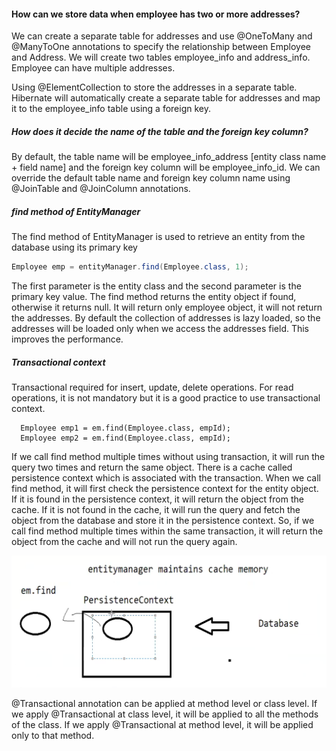 #### How can we store data when employee has two or more addresses?

We can create a separate table for addresses and use @OneToMany and @ManyToOne annotations to specify the relationship
between Employee and Address.
We will create two tables employee_info and address_info. Employee can have multiple addresses.

Using @ElementCollection to store the addresses in a separate table.
Hibernate will automatically create a separate table for addresses and map it to the employee_info table using a foreign
key.

##### How does it decide the name of the table and the foreign key column?

By default, the table name will be employee_info_address [entity class name + field name] and the foreign key column
will be employee_info_id.
We can override the default table name and foreign key column name using @JoinTable and @JoinColumn annotations.

##### find method of EntityManager

The find method of EntityManager is used to retrieve an entity from the database using its primary key

```java
Employee emp = entityManager.find(Employee.class, 1);
```

The first parameter is the entity class and the second parameter is the primary key value.
The find method returns the entity object if found, otherwise it returns null.
It will return only employee object, it will not return the addresses.
By default the collection of addresses is lazy loaded, so the addresses will be loaded only when we access the addresses
field. This improves the performance.

##### Transactional context
Transactional required for insert, update, delete operations. 
For read operations, it is not mandatory but it is a good practice to use transactional context.

````
  Employee emp1 = em.find(Employee.class, empId);
  Employee emp2 = em.find(Employee.class, empId);
````
If we call find method multiple times without using transaction, it will run the query two times and return the same object.
There is a cache called persistence context which is associated with the transaction. 
When we call find method, it will first check the persistence context for the entity object. If it is found in the
persistence context, it will return the object from the cache. If it is not found in the cache, it will run the query and fetch
the object from the database and store it in the persistence context.
So, if we call find method multiple times within the same transaction, it will return the object from the cache and will not run the query again.

![img.png](doc/persistenceContext.png)

@Transactional annotation can be applied at method level or class level.
If we apply @Transactional at class level, it will be applied to all the methods of the class.
If we apply @Transactional at method level, it will be applied only to that method.